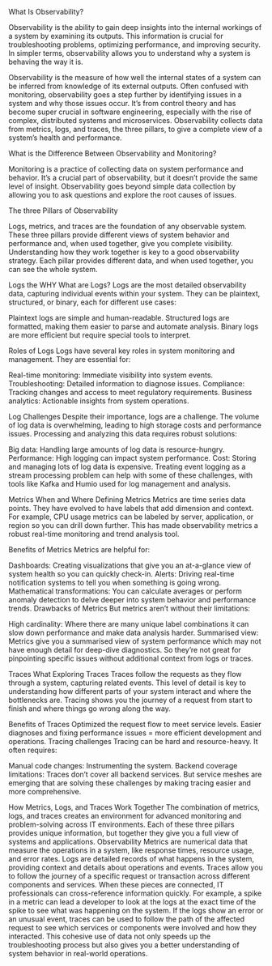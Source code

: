 What Is Observability?

Observability is the ability to gain deep insights into the internal workings of a system by examining its outputs. This information is crucial for troubleshooting problems, optimizing performance, and improving security. In simpler terms, observability allows you to understand why a system is behaving the way it is.

Observability is the measure of how well the internal states of a system can be inferred from knowledge of its external outputs. Often confused with monitoring, observability goes a step further by identifying issues in a system and why those issues occur. It’s from control theory and has become super crucial in software engineering, especially with the rise of complex, distributed systems and microservices. Observability collects data from metrics, logs, and traces, the three pillars, to give a complete view of a system’s health and performance.

What is the Difference Between Observability and Monitoring?

Monitoring is a practice of collecting data on system performance and behavior. It’s a crucial part of observability, but it doesn’t provide the same level of insight. Observability goes beyond simple data collection by allowing you to ask questions and explore the root causes of issues.

The three Pillars of Observability


Logs, metrics, and traces are the foundation of any observable system. These three pillars provide different views of system behavior and performance and, when used together, give you complete visibility. Understanding how they work together is key to a good observability strategy. Each pillar provides different data, and when used together, you can see the whole system.


Logs  the WHY
What are Logs?
Logs are the most detailed observability data, capturing individual events within your system. They can be plaintext, structured, or binary, each for different use cases:

Plaintext logs are simple and human-readable.
Structured logs are formatted, making them easier to parse and automate analysis.
Binary logs are more efficient but require special tools to interpret.

Roles of Logs
Logs have several key roles in system monitoring and management. They are essential for:

Real-time monitoring: Immediate visibility into system events.
Troubleshooting: Detailed information to diagnose issues.
Compliance: Tracking changes and access to meet regulatory requirements.
Business analytics: Actionable insights from system operations.

Log Challenges
Despite their importance, logs are a challenge. The volume of log data is overwhelming, leading to high storage costs and performance issues. Processing and analyzing this data requires robust solutions:

Big data: Handling large amounts of log data is resource-hungry.
Performance: High logging can impact system performance.
Cost: Storing and managing lots of log data is expensive.
Treating event logging as a stream processing problem can help with some of these challenges, with tools like Kafka and Humio used for log management and analysis.

Metrics  When and Where
Defining Metrics
Metrics are time series data points. They have evolved to have labels that add dimension and context. For example, CPU usage metrics can be labeled by server, application, or region so you can drill down further. This has made observability metrics a robust real-time monitoring and trend analysis tool.

Benefits of Metrics
Metrics are helpful for:

Dashboards: Creating visualizations that give you an at-a-glance view of system health so you can quickly check-in.
Alerts: Driving real-time notification systems to tell you when something is going wrong.
Mathematical transformations: You can calculate averages or perform anomaly detection to delve deeper into system behavior and performance trends.
Drawbacks of Metrics
But metrics aren’t without their limitations:

High cardinality: Where there are many unique label combinations it can slow down performance and make data analysis harder.
Summarised view: Metrics give you a summarised view of system performance which may not have enough detail for deep-dive diagnostics.
So they’re not great for pinpointing specific issues without additional context from logs or traces.



Traces  What 
Exploring Traces
Traces follow the requests as they flow through a system, capturing related events. This level of detail is key to understanding how different parts of your system interact and where the bottlenecks are. Tracing shows you the journey of a request from start to finish and where things go wrong along the way.

Benefits of Traces
Optimized the request flow to meet service levels.
Easier diagnoses and fixing performance issues = more efficient development and operations.
Tracing challenges
Tracing can be hard and resource-heavy. It often requires:

Manual code changes: Instrumenting the system.
Backend coverage limitations: Traces don’t cover all backend services.
But service meshes are emerging that are solving these challenges by making tracing easier and more comprehensive.



How Metrics, Logs, and Traces Work Together
The combination of metrics, logs, and traces creates an environment for advanced monitoring and problem-solving across IT environments. Each of these three pillars provides unique information, but together they give you a full view of systems and applications.
Observability Metrics are numerical data that measure the operations in a system, like response times, resource usage, and error rates. Logs are detailed records of what happens in the system, providing context and details about operations and events. Traces allow you to follow the journey of a specific request or transaction across different components and services.
When these pieces are connected, IT professionals can cross-reference information quickly.
For example, a spike in a metric can lead a developer to look at the logs at the exact time of the spike to see what was happening on the system. If the logs show an error or an unusual event, traces can be used to follow the path of the affected request to see which services or components were involved and how they interacted.
This cohesive use of data not only speeds up the troubleshooting process but also gives you a better understanding of system behavior in real-world operations.